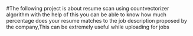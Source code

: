 #The following project is about resume scan using countvectorizer algorithm with the help of this you can be able to know how much percentage does your resume matches to the job description proposed by the company,This can be extremely useful while uploading  for jobs
